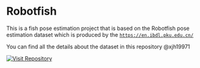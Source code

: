 # Robotfish
This is a fish pose estimation project that is based on the Robotfish pose estimation dataset which is produced by the [`https://en.ibdl.pku.edu.cn/`](https://en.ibdl.pku.edu.cn/)

You can find all the details about the dataset in this repository @xjh19971
 
[![Visit Repository](https://img.shields.io/badge/Visit-Repository-blue?style=for-the-badge)](https://github.com/xjh19971/Robotic-Fish-Pose-Dataset.git)


